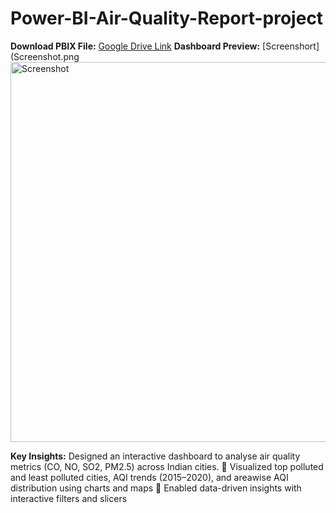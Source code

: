 # Power-BI-Air-Quality-Report-project
**Download PBIX File:** [Google Drive Link](https://app.powerbi.com/groups/me/reports/0c1310a0-ce80-4ee3-99c0-887c8989a03d/1937befa025e0385443a?experience=power-bi)
**Dashboard Preview:** [Screenshort](Screenshot.png<img width="608" alt="Screenshot" src="https://github.com/user-attachments/assets/bd952efa-22b6-43fc-9e62-0daf5c3f4a22" />
 
 **Key Insights:** 
Designed an interactive dashboard to analyse air quality metrics (CO, NO, SO2, 
PM2.5) across Indian cities.
 Visualized top polluted and least polluted cities, AQI trends (2015–2020), and areawise AQI distribution using charts and maps
 Enabled data-driven insights with interactive filters and slicers



